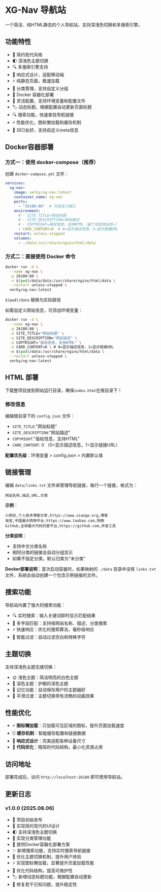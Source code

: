 # XG-Nav 导航站

一个简洁、纯HTML静态的个人导航站，支持深浅色切换和多搜索引擎。

## 功能特性

- 🎨 简约现代风格
- 🌓 深浅色主题切换
- 🔍 多搜索引擎支持
- 📱 响应式设计，适配移动端
- ⚡ 纯静态页面，极速加载
- 📂 分类管理，支持自定义分组
- 🐳 Docker 容器化部署
- 🔧 灵活配置，支持环境变量和配置文件
- 🏷️ 动态标题，根据配置自动更新页面标题
- 🔍 搜索功能，快速查找导航链接
- ⚡ 性能优化，图标懒加载和缓存机制
- 🎯 SEO友好，支持自定义meta信息

## Docker容器部署

### 方式一：使用 docker-compose（推荐）

创建 `docker-compose.yml` 文件：

```yaml
services:
  xg-nav:
    image: verky/xg-nav:latest
    container_name: xg-nav
    ports:
      - "26180:80"  # 可自定义端口
    environment:
      # - SITE_TITLE=网站标题
      # - SITE_DESCRIPTION=网站描述
      # - COPYRIGHT=版权信息，支持HTML（留个项目地址呗~）
      - CARD_CONTENT=0  # 0=显示描述信息，1=显示链接URL
    restart: unless-stopped
    volumes:
      - ./data:/usr/share/nginx/html/data
```

### 方式二：直接使用 Docker 命令

```bash
docker run -d \
  --name xg-nav \
  -p 26180:80 \
  -v $(pwd)/data/data:/usr/share/nginx/html/data \
  --restart unless-stopped \
  verky/xg-nav:latest
```
`$(pwd)/data` 替换为实际路径

如需自定义网站信息，可添加环境变量：
```bash
docker run -d \
  --name xg-nav \
  -p 26180:80 \
  -e SITE_TITLE="网站标题" \
  -e SITE_DESCRIPTION="网站描述" \
  -e COPYRIGHT="版权信息，支持HTML" \
  -e CARD_CONTENT=0 \ # 0=显示描述信息，1=显示链接URL
  -v $(pwd)/data:/usr/share/nginx/html/data \
  --restart unless-stopped \
  verky/xg-nav:latest
```

## HTML 部署

下载整项目放到网站运行目录，确保`index.html`在根目录下！

### 修改信息

编辑根目录下的 `config.json` 文件：

- `SITE_TITLE`:"网站标题"
- `SITE_DESCRIPTION`:"网站描述"
- `COPYRIGHT`:"版权信息，支持HTML"
- `CARD_CONTENT`: 0 （0=显示描述信息，1=显示链接URL）

**配置优先级**：环境变量 > config.json > 内置默认值

## 链接管理

编辑 `data/links.txt` 文件来管理导航链接，每行一个链接，格式为：

```
网站名称,描述,URL,分类
```

**示例**：
```
小鸽志,个人技术博客分享,https://www.xiaoge.org,博客
淘宝,中国最大购物平台,https://www.taobao.com,购物
GitHub,全球最大代码托管平台,https://github.com,开发工具
```

**分类说明**：
- 支持中文分类名称
- 相同分类的链接会自动分组显示
- 如果不指定分类，默认归类为"未分类"

**Docker部署说明**：首次启动容器时，如果映射的 `./data` 目录中没有 `links.txt` 文件，系统会自动创建一个包含示例链接的文件。

## 搜索功能

导航站内置了强大的搜索功能：
- 🔍 实时搜索：输入关键词即时显示匹配结果
- 🎯 多字段匹配：支持按网站名称、描述、分类搜索
- ⚡ 快速响应：优化的搜索算法，毫秒级响应
- 🔄 智能过滤：自动过滤空白和特殊字符

## 主题切换

支持深浅色主题无缝切换：
- 🌞 浅色主题：简洁明亮的白色主题
- 🌙 深色主题：护眼的深色主题
- 💾 记忆功能：自动保存用户的主题偏好
- 🎨 平滑过渡：主题切换带有流畅的动画效果

## 性能优化

- ⚡ **图标懒加载**：只加载可见区域的图标，提升页面加载速度
- 🗄️ **缓存机制**：智能缓存配置和链接数据
- 📱 **响应式设计**：完美适配各种设备尺寸
- 🔧 **代码优化**：精简的代码结构，最小化资源占用

## 访问地址

部署完成后，访问 `http://localhost:26180` 即可使用导航站。

## 更新日志

### v1.0.0 (2025.08.06)
- 🎉 项目初始发布
- 🎨 实现简约现代的UI设计
- 🌓 支持深浅色主题切换
- 📂 实现分类管理功能
- 🐳 提供Docker容器化部署方案
- ✨ 新增搜索功能，支持实时搜索导航链接
- 🎯 优化主题切换机制，提升用户体验
- ⚡ 实现图标懒加载，显著提升页面加载性能
- 🔧 优化代码结构，提高可维护性
- 🏷️ 新增动态标题功能，根据配置自动更新
- 🐛 修复若干已知问题，提升稳定性
